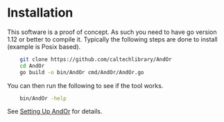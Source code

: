 
# Installation

This software is a proof of concept. As such you need to have
go version 1.12 or better to compile it.  Typically the
following steps are done to install (example is Posix based).

```bash
    git clone https://github.com/caltechlibrary/AndOr
    cd AndOr
    go build -o bin/AndOr cmd/AndOr/AndOr.go
```

You can then run the following to see if the tool works.

```bash
    bin/AndOr -help
```

See [Setting Up AndOr](docs/Setting-Up-AndOr.html) for details.

